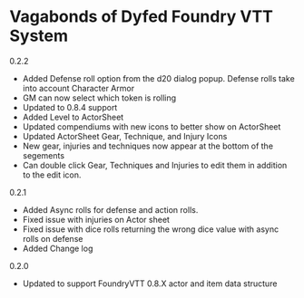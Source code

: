 # Vagabonds of Dyfed Foundry VTT System

0.2.2
* Added Defense roll option from the d20 dialog popup.  Defense rolls take into account Character Armor
* GM can now select which token is rolling
* Updated to 0.8.4 support
* Added Level to ActorSheet
* Updated compendiums with new icons to better show on ActorSheet
* Updated ActorSheet Gear, Technique, and Injury Icons
* New gear, injuries and techniques now appear at the bottom of the segements
* Can double click Gear, Techniques and Injuries to edit them in addition to the edit icon.




0.2.1

* Added Async rolls for defense and action rolls. 
* Fixed issue with injuries on Actor sheet
* Fixed issue with dice rolls returning the wrong dice value with async rolls on defense
* Added Change log

0.2.0
* Updated to support FoundryVTT 0.8.X actor and item data structure 